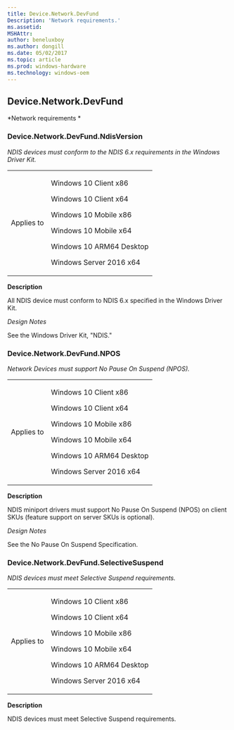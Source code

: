 ```yaml
---
title: Device.Network.DevFund
Description: 'Network requirements.'
ms.assetid: 
MSHAttr: 
author: beneluxboy
ms.author: dongill
ms.date: 05/02/2017
ms.topic: article
ms.prod: windows-hardware
ms.technology: windows-oem
---
```


<!--
# Device.Network.DevFund

 - [Device.Network.DevFund](#device.network.devfund)
-->

<a name="device.network.devfund"></a>
## Device.Network.DevFund

*Network requirements *

### Device.Network.DevFund.NdisVersion

*NDIS devices must conform to the NDIS 6.x requirements in the Windows Driver Kit.*

<table>
<tr>
<td>Applies to</td>
<td>
<p>Windows 10 Client x86</p>
<p>Windows 10 Client x64</p>
<p>Windows 10 Mobile x86</p>
<p>Windows 10 Mobile x64</p>
<p>Windows 10 ARM64 Desktop</p>
<p>Windows Server 2016 x64</p>
</td></tr></table>

**Description**

All NDIS device must conform to NDIS 6.x specified in the Windows Driver Kit.

*Design Notes*

See the Windows Driver Kit, "NDIS."

### Device.Network.DevFund.NPOS

*Network Devices must support No Pause On Suspend (NPOS).*

<table>
<tr>
<td>Applies to</td>
<td>
<p>Windows 10 Client x86</p>
<p>Windows 10 Client x64</p>
<p>Windows 10 Mobile x86</p>
<p>Windows 10 Mobile x64</p>
<p>Windows 10 ARM64 Desktop</p>
<p>Windows Server 2016 x64</p>
</td></tr></table>

**Description**

NDIS miniport drivers must support No Pause On Suspend (NPOS) on client SKUs (feature support on server SKUs is optional).

*Design Notes*

See the No Pause On Suspend Specification.

### Device.Network.DevFund.SelectiveSuspend

*NDIS devices must meet Selective Suspend requirements.*

<table>
<tr>
<td>Applies to</td>
<td>
<p>Windows 10 Client x86</p>
<p>Windows 10 Client x64</p>
<p>Windows 10 Mobile x86</p>
<p>Windows 10 Mobile x64</p>
<p>Windows 10 ARM64 Desktop</p>
<p>Windows Server 2016 x64</p>
</td></tr></table>

**Description**

NDIS devices must meet Selective Suspend requirements.

